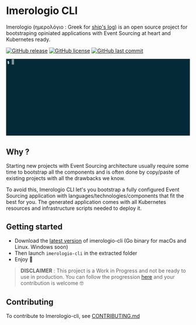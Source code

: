 # Imerologio CLI
Imerologio (ημερολόγιο : Greek for [ship's log](https://en.wikipedia.org/wiki/Logbook)) is an open source project for bootstraping opiniated applications with Event Sourcing at heart and Kubernetes ready.  

[![GitHub release](https://img.shields.io/github/release/Agaetis-IT/imerologio-cli.svg)](https://github.com/Agaetis-IT/imerologio-cli/releases/latest)
[![GitHub license](https://img.shields.io/github/license/Agaetis-IT/imerologio-cli.svg)](https://github.com/Agaetis-IT/imerologio-cli/blob/master/LICENSE)
[![GitHub last commit](https://img.shields.io/github/last-commit/Agaetis-IT/imerologio-cli.svg)](https://github.com/Agaetis-IT/imerologio-cli/commits)

<p align="center">
  <img src="example.gif" />
</p>

## Why ?
Starting new projects with Event Sourcing architecture usually require some time to bootstrap all the components and is often done by copy/paste of existing projects with all the drawbacks we know.   

To avoid this, Imerologio CLI let's you bootstrap a fully configured Event Sourcing application with languages/technologies/components that fit the best for you. The generated application comes with all Kubernetes resources and infrastructure scripts needed to deploy it.

## Getting started
- Download the  [latest version](https://github.com/Agaetis-IT/imerologio-cli/releases/latest) of imerologio-cli (Go binary for macOs and Linux. Windows soon)
- Then launch `imerologio-cli` in the extracted folder
- Enjoy :tada:

> **DISCLAIMER** : This project is a Work in Progress and not be ready to use in production. You can follow the progression [here](https://github.com/Agaetis-IT/imerologio-cli/projects/1) and your contribution is welcome :nerd_face:

## Contributing
To contribute to Imerologio-cli, see [CONTRIBUTING.md](CONTRIBUTING.md)
